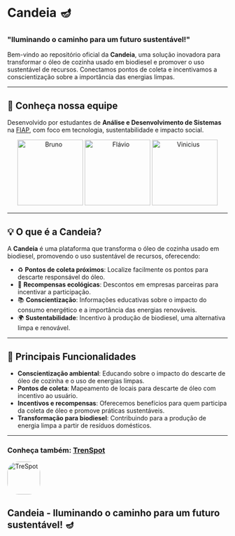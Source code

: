 # Candeia 🪔 
### "Iluminando o caminho para um futuro sustentável!"

Bem-vindo ao repositório oficial da **Candeia**, uma solução inovadora para transformar o óleo de cozinha usado em biodiesel e promover o uso sustentável de recursos. Conectamos pontos de coleta e incentivamos a conscientização sobre a importância das energias limpas.

---

## 👥 Conheça nossa equipe  
Desenvolvido por estudantes de **Análise e Desenvolvimento de Sistemas** na [FIAP](https://www.fiap.com.br/), com foco em tecnologia, sustentabilidade e impacto social.
<div align="center">
  <a href="https://www.linkedin.com/in/bruno-carlos-soares/" target="_blank"><img src="https://media.licdn.com/dms/image/v2/D4D35AQGUcmk3tX4fKA/profile-framedphoto-shrink_400_400/profile-framedphoto-shrink_400_400/0/1729376360641?e=1733803200&v=beta&t=FjDx17Tej4S0va-7ITFw4kIbrSJ7b8ntb0L43syyY0Q" alt="Bruno" height="150px"></a>
  <a href="https://www.linkedin.com/in/flavio-felinto/" target="_blank"><img src="https://media.licdn.com/dms/image/v2/D4E35AQHJ6FIoRDQbMA/profile-framedphoto-shrink_400_400/profile-framedphoto-shrink_400_400/0/1726251532291?e=1733803200&v=beta&t=sEkO_nahVubWFPuuCq_O9sbGs77SB1urzqpcAeUSoEw" alt="Flávio" height="150px"></a>
  <a href="https://www.linkedin.com/in/vinicius-rodrigues-tecnologia/" target="_blank"><img src="https://media.licdn.com/dms/image/v2/C4E03AQHZOQRqiJdsgA/profile-displayphoto-shrink_400_400/profile-displayphoto-shrink_400_400/0/1614824391433?e=1737590400&v=beta&t=pFjWFEZ2MQHLnKv1UdxQ6s8ejB4XyeEwlbhR037kViU" alt="Vinicius" height="150px"></a>
</div>

---

## 💡 O que é a Candeia?  
A **Candeia** é uma plataforma que transforma o óleo de cozinha usado em biodiesel, promovendo o uso sustentável de recursos, oferecendo:
- ♻️ **Pontos de coleta próximos**: Localize facilmente os pontos para descarte responsável do óleo.
- 💸 **Recompensas ecológicas**: Descontos em empresas parceiras para incentivar a participação.
- 📚 **Conscientização**: Informações educativas sobre o impacto do consumo energético e a importância das energias renováveis.
- 🌍 **Sustentabilidade**: Incentivo à produção de biodiesel, uma alternativa limpa e renovável.

---

## 🚀 Principais Funcionalidades  
- **Conscientização ambiental**: Educando sobre o impacto do descarte de óleo de cozinha e o uso de energias limpas.  
- **Pontos de coleta**: Mapeamento de locais para descarte de óleo com incentivo ao usuário.  
- **Incentivos e recompensas**: Oferecemos benefícios para quem participa da coleta de óleo e promove práticas sustentáveis.  
- **Transformação para biodiesel**: Contribuindo para a produção de energia limpa a partir de resíduos domésticos.  

---

### Conheça também: [TrenSpot](https://github.com/TrenSpot)
<a href="https://github.com/TrenSpot" target="_blank"><img src="https://avatars.githubusercontent.com/u/181512128?s=200&v=4" alt="TreSpot" height="75" style="border-radius: 25px;"></a>

## **Candeia - Iluminando o caminho para um futuro sustentável!** 🪔
